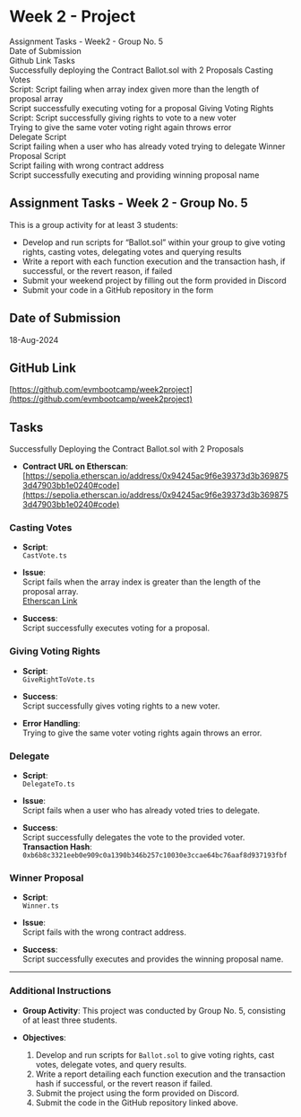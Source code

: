 # Week 2 - Project

Assignment Tasks - Week2 - Group No. 5	
Date of Submission	
Github Link	
Tasks	
Successfully deploying the Contract Ballot.sol with 2 Proposals	
Casting Votes	
Script:	
Script failing when array index given more than the length of proposal array	
Script successfully executing voting for a proposal	
Giving Voting Rights	
Script:	
Script successfully giving rights to vote to a new voter	
Trying to give the same voter voting right again throws error	
Delegate
Script	
Script failing when a user who has already voted trying to delegate	
Winner Proposal	
Script	
Script failing with wrong contract address	
Script successfully executing and providing winning proposal name	

## Assignment Tasks - Week 2 - Group No. 5
This is a group activity for at least 3 students:
- Develop and run scripts for “Ballot.sol” within your group to give voting rights, casting votes, delegating votes and querying results
- Write a report with each function execution and the transaction hash, if successful, or the revert reason, if failed
- Submit your weekend project by filling out the form provided in Discord
- Submit your code in a GitHub repository in the form

## Date of Submission
18-Aug-2024

## GitHub Link
[https://github.com/evmbootcamp/week2project](https://github.com/evmbootcamp/week2project)

## Tasks

Successfully Deploying the Contract Ballot.sol with 2 Proposals

- **Contract URL on Etherscan**:  
  [https://sepolia.etherscan.io/address/0x94245ac9f6e39373d3b3698753d47903bb1e0240#code](https://sepolia.etherscan.io/address/0x94245ac9f6e39373d3b3698753d47903bb1e0240#code)

### Casting Votes

- **Script**:  
  `CastVote.ts`

- **Issue**:  
  Script fails when the array index is greater than the length of the proposal array.  
  [Etherscan Link](https://sepolia.etherscan.io/address/0x94245ac9f6e39373d3b3698753d47903bb1e0240#code)

- **Success**:  
  Script successfully executes voting for a proposal.

### Giving Voting Rights

- **Script**:  
  `GiveRightToVote.ts`

- **Success**:  
  Script successfully gives voting rights to a new voter.

- **Error Handling**:  
  Trying to give the same voter voting rights again throws an error.

### Delegate

- **Script**:  
  `DelegateTo.ts`

- **Issue**:  
  Script fails when a user who has already voted tries to delegate.

- **Success**:  
  Script successfully delegates the vote to the provided voter.  
  **Transaction Hash**: `0xb6b8c3321eeb0e909c0a1390b346b257c10030e3ccae64bc76aaf8d937193fbf`

### Winner Proposal

- **Script**:  
  `Winner.ts`

- **Issue**:  
  Script fails with the wrong contract address.

- **Success**:  
  Script successfully executes and provides the winning proposal name.

---

### Additional Instructions

- **Group Activity**: This project was conducted by Group No. 5, consisting of at least three students.

- **Objectives**:
  1. Develop and run scripts for `Ballot.sol` to give voting rights, cast votes, delegate votes, and query results.
  2. Write a report detailing each function execution and the transaction hash if successful, or the revert reason if failed.
  3. Submit the project using the form provided on Discord.
  4. Submit the code in the GitHub repository linked above.
